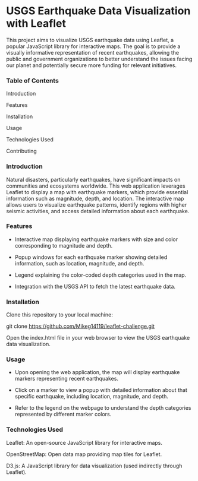# USGS Earthquake Data Visualization with Leaflet


This project aims to visualize USGS earthquake data using Leaflet, a popular JavaScript library for interactive maps. The goal is to provide a visually informative representation of recent earthquakes, allowing the public and government organizations to better understand the issues facing our planet and potentially secure more funding for relevant initiatives.


### Table of Contents


Introduction

Features

Installation

Usage

Technologies Used

Contributing


### Introduction


Natural disasters, particularly earthquakes, have significant impacts on communities and ecosystems worldwide. This web application leverages Leaflet to display a map with earthquake markers, which provide essential information such as magnitude, depth, and location. The interactive map allows users to visualize earthquake patterns, identify regions with higher seismic activities, and access detailed information about each earthquake.


### Features


- Interactive map displaying earthquake markers with size and color corresponding to magnitude and depth.

- Popup windows for each earthquake marker showing detailed information, such as location, magnitude, and depth.

- Legend explaining the color-coded depth categories used in the map.

- Integration with the USGS API to fetch the latest earthquake data.


### Installation


Clone this repository to your local machine:

git clone https://github.com/Mikeg14119/leaflet-challenge.git

Open the index.html file in your web browser to view the USGS earthquake data visualization.


### Usage


- Upon opening the web application, the map will display earthquake markers representing recent earthquakes.

- Click on a marker to view a popup with detailed information about that specific earthquake, including location, magnitude, and depth.

- Refer to the legend on the webpage to understand the depth categories represented by different marker colors.


### Technologies Used

Leaflet: An open-source JavaScript library for interactive maps.

OpenStreetMap: Open data map providing map tiles for Leaflet.

D3.js: A JavaScript library for data visualization (used indirectly through Leaflet).
